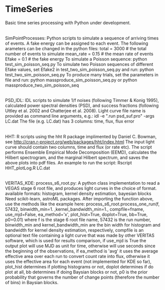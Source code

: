 # TimeSeries
Basic time series processing with Python under development. 
######
SimPointProcesses:
Python scripts to simulate a sequence of arriving times of events. A fake energy can be assigned to each event. 
The following arameters can be changed in the python files:
total = 3000 # the total number of events to simulate
mean_rate = 0.15 # the mean rate of events
Efake = 0.1 # the fake energy
To simulate a Poisson sequence:
python test_sim_poisson_seq.py
To simulate two Poisson sequences of different Efake values, set Efake2 in test_two_sim_poisson_seq.py and run:
python test_two_sim_poisson_seq.py
To produce many trials, set the parameters in file and run:
python massproduce_sim_poisson_seq.py 
or
python massproduce_two_sim_poisson_seq
######
######
PSD_IDL: 
IDL scripts to simulate 1/f noises (following Timmer & Konig 1995), calculated power spectral densities (PSD), and success fractions (following Uttley et al. 2002 and Chatterjee et al. 2008). 
Light curve file name is provided as command line arguments, e.g.: 
idl -e ".run psd_suf.pro" -args LC.dat
The file (e.g. LC.dat) has 3 columns: time, flux, flux error
######
######
HHT: 
R scripts using the hht R package implimented by Daniel C. Bowman, see 
http://cran.r-project.org/web/packages/hht/index.html
The input light curve should contain two columns, time and flux (or rate etc). The script performs Ensemble Empirical Mode Decomposition (EEMD), calculates the Hilbert spectrogram, and the marginal Hilbert spectrum, and saves the above plots into pdf files. 
An example to run the script:
Rscript HHT_plotLog.R LC.dat
######
######
VERITAS_KDE: 
process_s6_root.py:
A python class implementation to read a VEGAS stage 6 root file, 
and produces light curves in the choice of format.
available formats: histogram, kernel density estimation, bayesian blocks
Need scikit-learn, astroML packages. 
After importing the function above, use the methods like the example here:
process_s6_root.process_one_run(f, 57432, binwidth_min=1. ,kernel_bandwidth_min=1., compfile=fname, use_mjd=False, ea_method='x', plot_hist=True, doplot=True, bb=True, p0=0.01) 
where f is the stage 6 root file name, 
57432 is the run number, 
binwidth_min and kernel_bandwidth_min are the bin width for histogram and bandwidth for kernel density estimation, respectively, 
compfile is an optional text file containing a light curve that was made by other VERITAS software, which is used for results comparison, 
if use_mjd is True the output plot will use MJD as unit for time, otherwise will use seconds since the beginning of the observations, 
if ea_method is 'avg' it uses the average effective area over each run to convert count rate into flux, otherwise it uses the effective area for each event (not implemented for KDE so far), 
plot_hist determines if plotting histograms or not, 
doplot determines if do plot at all, 
bb determines if doing Baysian blocks or not, 
p0 is the prior probability that governs the number of change points (therefore the number of bins) in Baysian blocks. 

######
